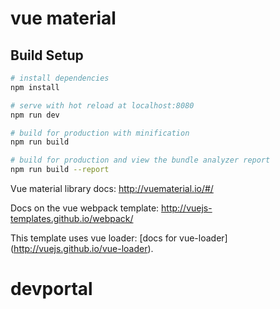 # vue material


## Build Setup

``` bash
# install dependencies
npm install

# serve with hot reload at localhost:8080
npm run dev

# build for production with minification
npm run build

# build for production and view the bundle analyzer report
npm run build --report
```

Vue material library docs: http://vuematerial.io/#/

Docs on the vue webpack template: http://vuejs-templates.github.io/webpack/

This template uses vue loader: [docs for vue-loader] (http://vuejs.github.io/vue-loader).
# devportal
